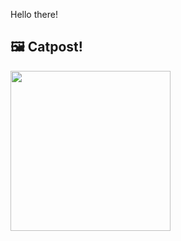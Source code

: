 Hello there!



## 🖼️ Catpost!

<sub>
    <img src="https://cdn2.thecatapi.com/images/8er.jpg" height="256">
</sub>


